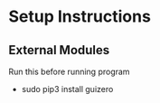 # Setup Instructions


## External Modules
Run this before running program
- sudo pip3 install guizero